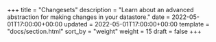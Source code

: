 +++
title = "Changesets"
description = "Learn about an advanced abstraction for making changes in your datastore."
date = 2022-05-01T17:00:00+00:00
updated = 2022-05-01T17:00:00+00:00
template = "docs/section.html"
sort_by = "weight"
weight = 15
draft = false
+++

